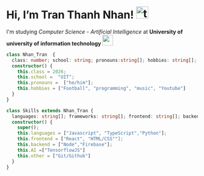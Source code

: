 # Hi, I’m Tran Thanh Nhan!   <img src="https://cdn.popsww.com/blog/sites/2/2021/12/co-hai-tac-bang-mu-rom-768x468.jpg" height="32" alt="totoro">


I'm studying  _Computer Science - Artificial Intelligence_ at **University of university of information technology** <img src="https://tuoitre.uit.edu.vn/wp-content/uploads/2015/07/logo-uit.png" height="28">
```typescript
class Nhan_Tran  {
  class: number; school: string; pronouns:string[]; hobbies: string[]; 
  constructor() {
    this.class = 2026;
    this.school =  "UIT";
    this.pronouns =  ["he/him"];
    this.hobbies = ["Football", "programming", "music", "Youtube"]
  }
}

class Skills extends Nhan_Tran {
  languages: string[]; frameworks: string[]; frontend: string[]; backend: string[]; AI: string[] ;other: string[]
  constructor() {
    super();
    this.languages = ["Javascript", "TypeScript","Python"];
    this.frontend = ["React", "HTML/CSS""];
    this.backend = ["Node","Firebase"];
    this.AI =["TensorflowJS"]
    this.other = ["Git/Github"]
  }
}
```
 </a>


